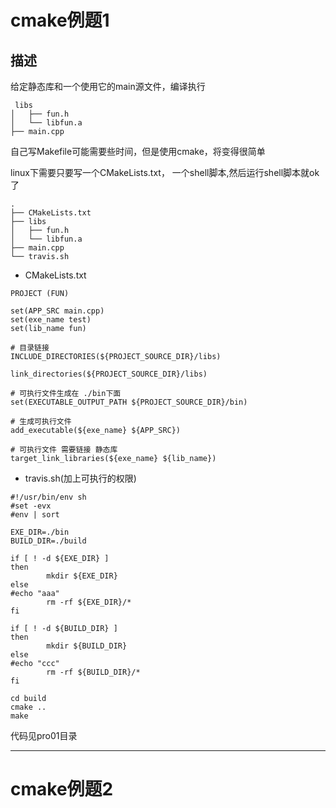 
# cmake例题1

## 描述

给定静态库和一个使用它的main源文件，编译执行
```
 libs
│   ├── fun.h
│   └── libfun.a
├── main.cpp

```

自己写Makefile可能需要些时间，但是使用cmake，将变得很简单

linux下需要只要写一个CMakeLists.txt， 一个shell脚本,然后运行shell脚本就ok了


```
.
├── CMakeLists.txt
├── libs
│   ├── fun.h
│   └── libfun.a
├── main.cpp
└── travis.sh
```

* CMakeLists.txt 

```
PROJECT (FUN)

set(APP_SRC main.cpp)
set(exe_name test)
set(lib_name fun)

# 目录链接
INCLUDE_DIRECTORIES(${PROJECT_SOURCE_DIR}/libs)

link_directories(${PROJECT_SOURCE_DIR}/libs)

# 可执行文件生成在 ./bin下面
set(EXECUTABLE_OUTPUT_PATH ${PROJECT_SOURCE_DIR}/bin)

# 生成可执行文件
add_executable(${exe_name} ${APP_SRC})

# 可执行文件 需要链接 静态库
target_link_libraries(${exe_name} ${lib_name})

```

* travis.sh(加上可执行的权限)

```
#!/usr/bin/env sh
#set -evx
#env | sort

EXE_DIR=./bin
BUILD_DIR=./build

if [ ! -d ${EXE_DIR} ]
then
        mkdir ${EXE_DIR}
else
#echo "aaa"
        rm -rf ${EXE_DIR}/*
fi

if [ ! -d ${BUILD_DIR} ]
then
        mkdir ${BUILD_DIR}
else
#echo "ccc"
        rm -rf ${BUILD_DIR}/*
fi

cd build
cmake ..
make
```

代码见pro01目录

---

# cmake例题2

